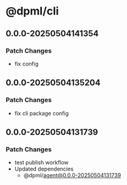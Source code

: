 # @dpml/cli

## 0.0.0-20250504141354

### Patch Changes

- fix config

## 0.0.0-20250504135204

### Patch Changes

- fix cli package config

## 0.0.0-20250504131739

### Patch Changes

- test publish workflow
- Updated dependencies
  - @dpml/agent@0.0.0-20250504131739
